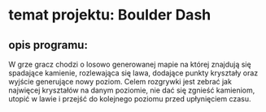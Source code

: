 # temat projektu: Boulder Dash

## opis programu:
W grze gracz chodzi o losowo generowanej mapie na której znajdują się spadające kamienie, rozlewająca się lawa, dodające punkty kryształy oraz wyjście generujące nowy poziom.
Celem rozgrywki jest zebrać jak najwięcej kryształów na danym poziomie, nie dać się zgnieść kamieniom, utopić w lawie i przejść do kolejnego poziomu przed upłynięciem czasu.
